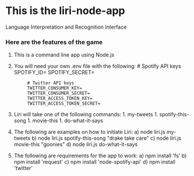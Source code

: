 # This is the liri-node-app
Language Interpretation and Recognition Interface

### Here are the features of the game

1. This is a command line app using Node.js
2. You will need your own .env file with the following:
            # Spotify API keys
            SPOTIFY_ID=
            SPOTIFY_SECRET=

            # Twitter API keys
            TWITTER_CONSUMER_KEY=
            TWITTER_CONSUMER_SECRET=
            TWITTER_ACCESS_TOKEN_KEY=
            TWITTER_ACCESS_TOKEN_SECRET=

3. Liri will take one of the following commands:
            1. my-tweets
            1. spotify-this-song
            1. movie-this
            1. do-what-it-says
4. The following are examples on how to initiate Liri:
            a) node liri.js my-tweets
            b) node liri.js spotify-this-song "drake take care"
            c) node liri.js movie-this "goonies"
            d) node liri.js do-what-it-says


5. The following are requirements for the app to work:
            a) npm install 'fs'
            b) npm install 'request'
            c) npm install 'node-spotify-api'
            d) npm install 'twitter'
